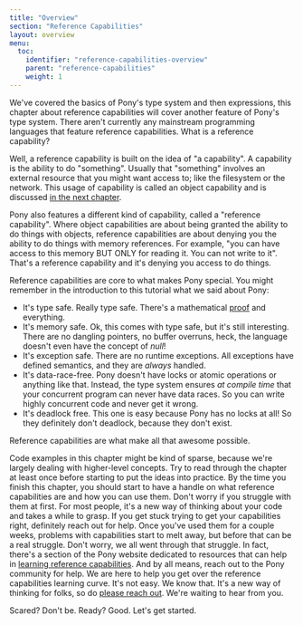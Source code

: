 ```yaml
---
title: "Overview"
section: "Reference Capabilities"
layout: overview
menu:
  toc:
    identifier: "reference-capabilities-overview"
    parent: "reference-capabilities"
    weight: 1
---
```


We've covered the basics of Pony's type system and then expressions, this chapter about reference capabilities will cover another feature of Pony's type system. There aren't currently any mainstream programming languages that feature reference capabilities. What is a reference capability?

Well, a reference capability is built on the idea of "a capability".
A capability is the ability to do "something". Usually that "something" involves an external resource that you might want access to; like the filesystem or the network. This usage of capability is called an object capability and is discussed [in the next chapter](/object-capabilities.html).

Pony also features a different kind of capability, called a "reference capability". Where object capabilities are about being granted the ability to do things with objects, reference capabilities are about denying you the ability to do things with memory references. For example, "you can have access to this memory BUT ONLY for reading it. You can not write to it". That's a reference capability and it's denying you access to do things.

Reference capabilities are core to what makes Pony special. You might remember in the introduction to this tutorial what we said about Pony:

* It's type safe. Really type safe. There's a mathematical [proof](http://www.ponylang.org/media/papers/opsla237-clebsch.pdf) and everything.
* It's memory safe. Ok, this comes with type safe, but it's still interesting. There are no dangling pointers, no buffer overruns, heck, the language doesn't even have the concept of _null_!
* It's exception safe. There are no runtime exceptions. All exceptions have defined semantics, and they are _always_ handled.
* It's data-race-free. Pony doesn't have locks or atomic operations or anything like that. Instead, the type system ensures _at compile time_ that your concurrent program can never have data races. So you can write highly concurrent code and never get it wrong.
* It's deadlock free. This one is easy because Pony has no locks at all! So they definitely don't deadlock, because they don't exist.

Reference capabilities are what make all that awesome possible.

Code examples in this chapter might be kind of sparse, because we're largely dealing with higher-level concepts. Try to read through the chapter at least once before starting to put the ideas into practice. By the time you finish this chapter, you should start to have a handle on what reference capabilities are and how you can use them. Don't worry if you struggle with them at first. For most people, it's a new way of thinking about your code and takes a while to grasp. If you get stuck trying to get your capabilities right, definitely reach out for help. Once you've used them for a couple weeks, problems with capabilities start to melt away, but before that can be a real struggle. Don't worry, we all went through that struggle. In fact, there's a section of the Pony website dedicated to resources that can help in [learning reference capabilities](https://www.ponylang.io/learn/#reference-capabilities). And by all means, reach out to the Pony community for help. We are here to help you get over the reference capabilities learning curve. It's not easy. We know that. It's a new way of thinking for folks, so do [please reach out](https://ponylang.zulipchat.com/#narrow/stream/189985-beginner-help). We're waiting to hear from you.

Scared? Don't be. Ready? Good. Let's get started.

